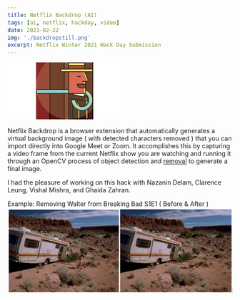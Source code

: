 ```yaml
---
title: Netflix Backdrop (AI)
tags: [ai, netflix, hackday, video]
date: 2021-02-22
img: './backdropstill.png'
excerpt: Netflix Winter 2021 Hack Day Submission
---
```


<img class="aligncenter" src="./backdropstill.png" alt="" />

Netflix Backdrop is a browser extension that automatically generates a virtual background image ( with detected characters removed ) that you can import directly into Google Meet or Zoom. It accomplishes this by capturing a video frame from the current Netflix show you are watching and running it through an OpenCV process of object detection and [removal](https://docs.opencv.org/4.x/df/d3d/tutorial_py_inpainting.html) to generate a final image.

I had the pleasure of working on this hack with Nazanin Delam, Clarence Leung, Vishal Mishra, and Ghaida Zahran.

Example: Removing Walter from Breaking Bad S1E1 ( Before & After )
![Example](./virtualbackdrop-example.png)
